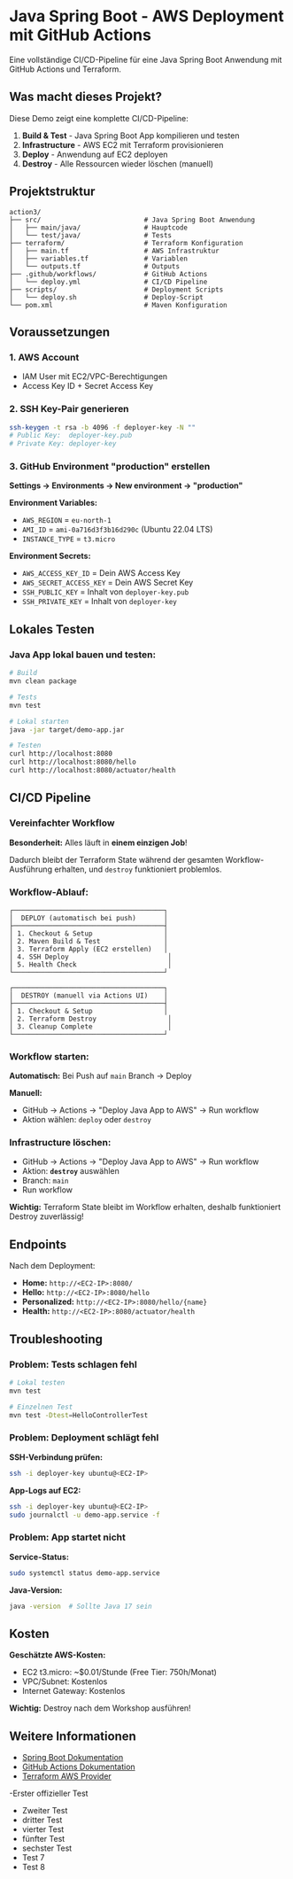 # Java Spring Boot - AWS Deployment mit GitHub Actions

Eine vollständige CI/CD-Pipeline für eine Java Spring Boot Anwendung mit GitHub Actions und Terraform.

## Was macht dieses Projekt?

Diese Demo zeigt eine komplette CI/CD-Pipeline:

1. **Build & Test** - Java Spring Boot App kompilieren und testen
2. **Infrastructure** - AWS EC2 mit Terraform provisionieren
3. **Deploy** - Anwendung auf EC2 deployen
4. **Destroy** - Alle Ressourcen wieder löschen (manuell)

## Projektstruktur

```
action3/
├── src/                          # Java Spring Boot Anwendung
│   ├── main/java/                # Hauptcode
│   └── test/java/                # Tests
├── terraform/                    # Terraform Konfiguration
│   ├── main.tf                   # AWS Infrastruktur
│   ├── variables.tf              # Variablen
│   └── outputs.tf                # Outputs
├── .github/workflows/            # GitHub Actions
│   └── deploy.yml                # CI/CD Pipeline
├── scripts/                      # Deployment Scripts
│   └── deploy.sh                 # Deploy-Script
└── pom.xml                       # Maven Konfiguration
```

## Voraussetzungen

### 1. AWS Account
- IAM User mit EC2/VPC-Berechtigungen
- Access Key ID + Secret Access Key

### 2. SSH Key-Pair generieren

```bash
ssh-keygen -t rsa -b 4096 -f deployer-key -N ""
# Public Key:  deployer-key.pub
# Private Key: deployer-key
```

### 3. GitHub Environment "production" erstellen

**Settings → Environments → New environment → "production"**

**Environment Variables:**
- `AWS_REGION` = `eu-north-1`
- `AMI_ID` = `ami-0a716d3f3b16d290c` (Ubuntu 22.04 LTS)
- `INSTANCE_TYPE` = `t3.micro`

**Environment Secrets:**
- `AWS_ACCESS_KEY_ID` = Dein AWS Access Key
- `AWS_SECRET_ACCESS_KEY` = Dein AWS Secret Key
- `SSH_PUBLIC_KEY` = Inhalt von `deployer-key.pub`
- `SSH_PRIVATE_KEY` = Inhalt von `deployer-key`

## Lokales Testen

### Java App lokal bauen und testen:

```bash
# Build
mvn clean package

# Tests
mvn test

# Lokal starten
java -jar target/demo-app.jar

# Testen
curl http://localhost:8080
curl http://localhost:8080/hello
curl http://localhost:8080/actuator/health
```

## CI/CD Pipeline

### Vereinfachter Workflow

**Besonderheit:** Alles läuft in **einem einzigen Job**!

Dadurch bleibt der Terraform State während der gesamten Workflow-Ausführung erhalten, und `destroy` funktioniert problemlos.

### Workflow-Ablauf:

```
┌──────────────────────────────────────┐
│  DEPLOY (automatisch bei push)       │
├──────────────────────────────────────┤
│ 1. Checkout & Setup                  │
│ 2. Maven Build & Test                │
│ 3. Terraform Apply (EC2 erstellen)   │
│ 4. SSH Deploy                         │
│ 5. Health Check                       │
└──────────────────────────────────────┘

┌──────────────────────────────────────┐
│  DESTROY (manuell via Actions UI)    │
├──────────────────────────────────────┤
│ 1. Checkout & Setup                  │
│ 2. Terraform Destroy                  │
│ 3. Cleanup Complete                   │
└──────────────────────────────────────┘
```

### Workflow starten:

**Automatisch:** Bei Push auf `main` Branch → Deploy

**Manuell:**
- GitHub → Actions → "Deploy Java App to AWS" → Run workflow
- Aktion wählen: `deploy` oder `destroy`

### Infrastructure löschen:

- GitHub → Actions → "Deploy Java App to AWS" → Run workflow
- Aktion: **`destroy`** auswählen
- Branch: `main`
- Run workflow

**Wichtig:** Terraform State bleibt im Workflow erhalten, deshalb funktioniert Destroy zuverlässig!

## Endpoints

Nach dem Deployment:

- **Home:** `http://<EC2-IP>:8080/`
- **Hello:** `http://<EC2-IP>:8080/hello`
- **Personalized:** `http://<EC2-IP>:8080/hello/{name}`
- **Health:** `http://<EC2-IP>:8080/actuator/health`

## Troubleshooting

### Problem: Tests schlagen fehl

```bash
# Lokal testen
mvn test

# Einzelnen Test
mvn test -Dtest=HelloControllerTest
```

### Problem: Deployment schlägt fehl

**SSH-Verbindung prüfen:**
```bash
ssh -i deployer-key ubuntu@<EC2-IP>
```

**App-Logs auf EC2:**
```bash
ssh -i deployer-key ubuntu@<EC2-IP>
sudo journalctl -u demo-app.service -f
```

### Problem: App startet nicht

**Service-Status:**
```bash
sudo systemctl status demo-app.service
```

**Java-Version:**
```bash
java -version  # Sollte Java 17 sein
```

## Kosten

**Geschätzte AWS-Kosten:**
- EC2 t3.micro: ~$0.01/Stunde (Free Tier: 750h/Monat)
- VPC/Subnet: Kostenlos
- Internet Gateway: Kostenlos

**Wichtig:** Destroy nach dem Workshop ausführen!

## Weitere Informationen

- [Spring Boot Dokumentation](https://spring.io/projects/spring-boot)
- [GitHub Actions Dokumentation](https://docs.github.com/en/actions)
- [Terraform AWS Provider](https://registry.terraform.io/providers/hashicorp/aws/latest/docs)

-Erster offizieller Test
- Zweiter Test
- dritter Test
- vierter Test
- fünfter Test
- sechster Test
- Test 7
- Test 8
